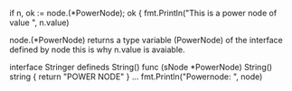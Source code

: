 
if n, ok := node.(*PowerNode); ok {
    fmt.Println("This is a power node of value ", n.value)

node.(*PowerNode) returns a type variable (PowerNode) of the interface defined by node
this is why n.value is avaiable.

interface Stringer defineds String()
func (sNode *PowerNode) String() string {
	return "POWER NODE"
}
...
	fmt.Println("Powernode: ", node)
